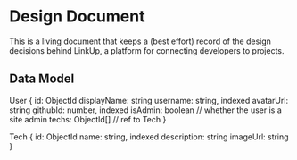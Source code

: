# Design Document

This is a living document that keeps a (best effort) record of the design decisions behind LinkUp, a platform for connecting developers to projects.

## Data Model

User {
  id: ObjectId
  displayName: string
  username: string, indexed
  avatarUrl: string
  githubId: number, indexed
  isAdmin: boolean // whether the user is a site admin
  techs: ObjectId[] // ref to Tech
}

Tech {
  id: ObjectId
  name: string, indexed
  description: string
  imageUrl: string
}
